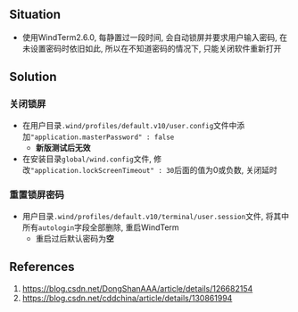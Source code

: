 ## Situation
- 使用WindTerm2.6.0, 每静置过一段时间, 会自动锁屏并要求用户输入密码, 在未设置密码时依旧如此, 所以在不知道密码的情况下, 只能关闭软件重新打开

## Solution
### 关闭锁屏
- 在用户目录`.wind/profiles/default.v10/user.config`文件中添加`"application.masterPassword" : false`
	- **新版测试后无效**
- 在安装目录`global/wind.config`文件, 修改`"application.lockScreenTimeout" : 30`后面的值为0或负数, 关闭延时

### 重置锁屏密码
- 用户目录`.wind/profiles/default.v10/terminal/user.session`文件, 将其中所有`autologin`字段全部删除, 重启WindTerm
	- 重启过后默认密码为**空**

## References
1. https://blog.csdn.net/DongShanAAA/article/details/126682154
2. https://blog.csdn.net/cddchina/article/details/130861994